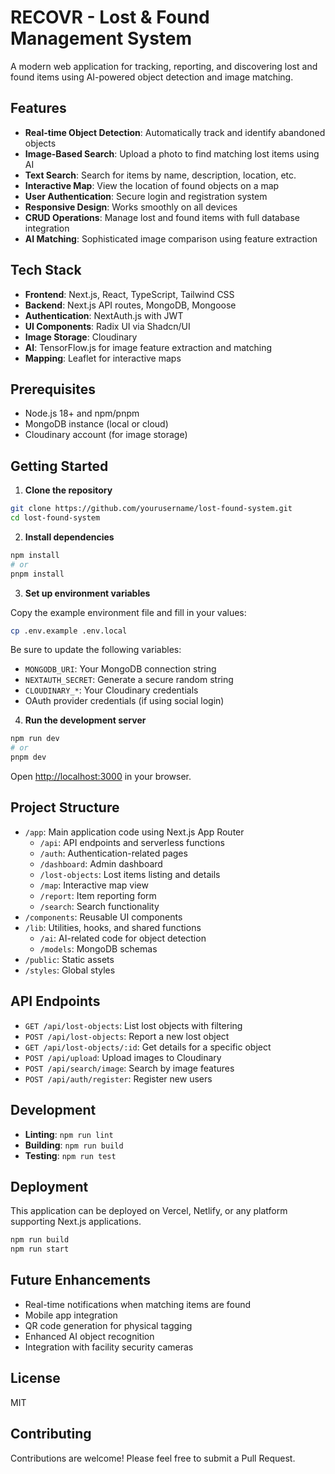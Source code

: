 # RECOVR - Lost & Found Management System

A modern web application for tracking, reporting, and discovering lost and found items using AI-powered object detection and image matching.

## Features

- **Real-time Object Detection**: Automatically track and identify abandoned objects
- **Image-Based Search**: Upload a photo to find matching lost items using AI
- **Text Search**: Search for items by name, description, location, etc.
- **Interactive Map**: View the location of found objects on a map
- **User Authentication**: Secure login and registration system
- **Responsive Design**: Works smoothly on all devices
- **CRUD Operations**: Manage lost and found items with full database integration
- **AI Matching**: Sophisticated image comparison using feature extraction

## Tech Stack

- **Frontend**: Next.js, React, TypeScript, Tailwind CSS
- **Backend**: Next.js API routes, MongoDB, Mongoose
- **Authentication**: NextAuth.js with JWT
- **UI Components**: Radix UI via Shadcn/UI
- **Image Storage**: Cloudinary
- **AI**: TensorFlow.js for image feature extraction and matching
- **Mapping**: Leaflet for interactive maps

## Prerequisites

- Node.js 18+ and npm/pnpm
- MongoDB instance (local or cloud)
- Cloudinary account (for image storage)

## Getting Started

1. **Clone the repository**

```bash
git clone https://github.com/yourusername/lost-found-system.git
cd lost-found-system
```

2. **Install dependencies**

```bash
npm install
# or
pnpm install
```

3. **Set up environment variables**

Copy the example environment file and fill in your values:

```bash
cp .env.example .env.local
```

Be sure to update the following variables:
- `MONGODB_URI`: Your MongoDB connection string
- `NEXTAUTH_SECRET`: Generate a secure random string
- `CLOUDINARY_*`: Your Cloudinary credentials
- OAuth provider credentials (if using social login)

4. **Run the development server**

```bash
npm run dev
# or
pnpm dev
```

Open [http://localhost:3000](http://localhost:3000) in your browser.

## Project Structure

- `/app`: Main application code using Next.js App Router
  - `/api`: API endpoints and serverless functions
  - `/auth`: Authentication-related pages
  - `/dashboard`: Admin dashboard
  - `/lost-objects`: Lost items listing and details
  - `/map`: Interactive map view
  - `/report`: Item reporting form
  - `/search`: Search functionality
- `/components`: Reusable UI components
- `/lib`: Utilities, hooks, and shared functions
  - `/ai`: AI-related code for object detection
  - `/models`: MongoDB schemas
- `/public`: Static assets
- `/styles`: Global styles

## API Endpoints

- `GET /api/lost-objects`: List lost objects with filtering
- `POST /api/lost-objects`: Report a new lost object
- `GET /api/lost-objects/:id`: Get details for a specific object
- `POST /api/upload`: Upload images to Cloudinary
- `POST /api/search/image`: Search by image features
- `POST /api/auth/register`: Register new users

## Development

- **Linting**: `npm run lint`
- **Building**: `npm run build`
- **Testing**: `npm run test`

## Deployment

This application can be deployed on Vercel, Netlify, or any platform supporting Next.js applications.

```bash
npm run build
npm run start
```

## Future Enhancements

- Real-time notifications when matching items are found
- Mobile app integration
- QR code generation for physical tagging
- Enhanced AI object recognition
- Integration with facility security cameras

## License

MIT

## Contributing

Contributions are welcome! Please feel free to submit a Pull Request. 